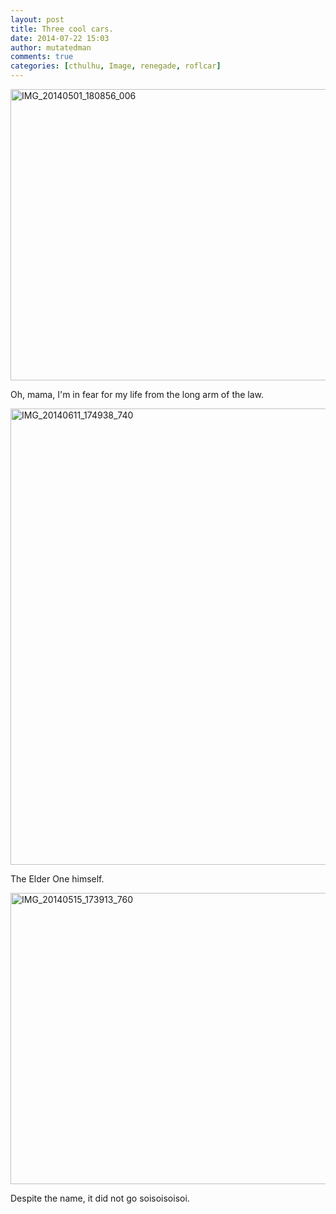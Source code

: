 ```yaml
---
layout: post
title: Three cool cars.
date: 2014-07-22 15:03
author: mutatedman
comments: true
categories: [cthulhu, Image, renegade, roflcar]
---
```

<a href="https://samuelthomaservin.files.wordpress.com/2014/07/img_20140501_180856_006.jpg"><img class="alignnone size-large wp-image-449" src="http://samuelthomaservin.files.wordpress.com/2014/07/img_20140501_180856_006.jpg?w=830" alt="IMG_20140501_180856_006" width="830" height="466" /></a>

Oh, mama, I'm in fear for my life from the long arm of the law.

<a href="http://samuelthomaservin.files.wordpress.com/2014/07/img_20140611_174938_740-e1406005603461.jpg"><img class="alignnone size-large wp-image-451" src="http://samuelthomaservin.files.wordpress.com/2014/07/img_20140611_174938_740-e1406005603461.jpg?w=830" alt="IMG_20140611_174938_740" width="830" height="730" /></a>

The Elder One himself.

<a href="https://samuelthomaservin.files.wordpress.com/2014/07/img_20140515_173913_760.jpg"><img class="alignnone size-large wp-image-450" src="http://samuelthomaservin.files.wordpress.com/2014/07/img_20140515_173913_760.jpg?w=830" alt="IMG_20140515_173913_760" width="830" height="466" /></a>

Despite the name, it did not go soisoisoisoi.

&nbsp;

&nbsp;
